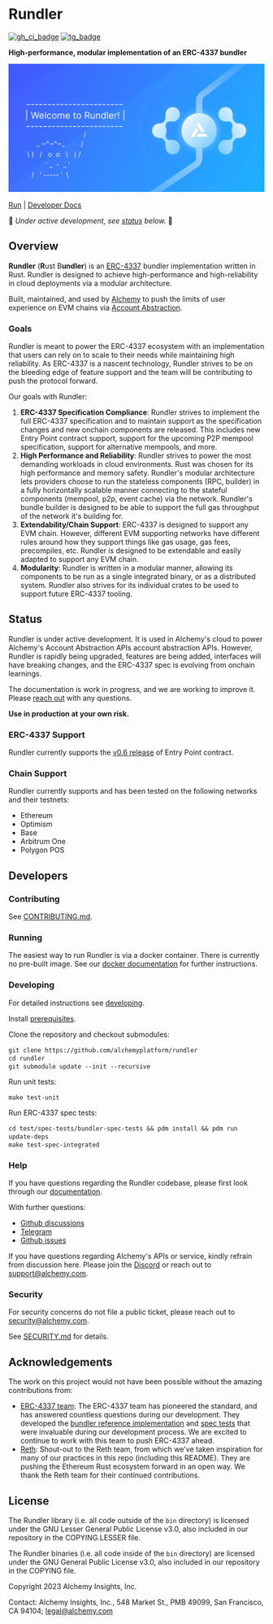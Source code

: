 # Rundler

[![gh_ci_badge]][gh_ci_link]
[![tg_badge]][tg_link]

[gh_ci_badge]: https://github.com/alchemyplatform/rundler/workflows/ci/badge.svg
[gh_ci_link]: https://github.com/alchemyplatform/rundler/actions/workflows/ci.yml
[tg_badge]: https://img.shields.io/endpoint?color=neon&logo=telegram&label=chat&url=https://mogyo.ro/quart-apis/tgmembercount?chat_id=rundler
[tg_link]: https://t.me/rundler

**High-performance, modular implementation of an ERC-4337 bundler**

![Rundler Banner](./docs/images/rundler-banner.jpg)

[Run](#running) | [Developer Docs](./docs)

🚧 *Under active development, see [status](#status) below.* 🚧

## Overview

**Rundler** (**R**ust B**undler**) is an [ERC-4337][eip_link] bundler implementation written in Rust. Rundler is designed to achieve high-performance and high-reliability in cloud deployments via a modular architecture. 

Built, maintained, and used by [Alchemy](https://www.alchemy.com/) to push the limits of user experience on EVM chains via [Account Abstraction](https://www.alchemy.com/blog/account-abstraction).

### Goals

Rundler is meant to power the ERC-4337 ecosystem with an implementation that users can rely on to scale to their needs while maintaining high reliability. As ERC-4337 is a nascent technology, Rundler strives to be on the bleeding edge of feature support and the team will be contributing to push the protocol forward.

Our goals with Rundler:

1. **ERC-4337 Specification Compliance**: Rundler strives to implement the full ERC-4337 specification and to maintain support as the specification changes and new onchain components are released. This includes new Entry Point contract support, support for the upcoming P2P mempool specification, support for alternative mempools, and more.
2. **High Performance and Reliability**:  Rundler strives to power the most demanding workloads in cloud environments. Rust was chosen for its high performance and memory safety. Rundler's modular architecture lets providers choose to run the stateless components (RPC, builder) in a fully horizontally scalable manner connecting to the stateful components (mempool, p2p, event cache) via the network. Rundler's bundle builder is designed to be able to support the full gas throughput of the network it's building for.
3. **Extendability/Chain Support**: ERC-4337 is designed to support any EVM chain. However, different EVM supporting networks have different rules around how they support things like gas usage, gas fees, precompiles, etc. Rundler is designed to be extendable and easily adapted to support any EVM chain.
4. **Modularity**: Rundler is written in a modular manner, allowing its components to be run as a single integrated binary, or as a distributed system. Rundler also strives for its individual crates to be used to support future ERC-4337 tooling.

## Status

Rundler is under active development. It is used in Alchemy's cloud to power Alchemy's Account Abstraction APIs account abstraction APIs. However, Rundler is rapidly being upgraded, features are being added, interfaces will have breaking changes, and the ERC-4337 spec is evolving from onchain learnings.

The documentation is work in progress, and we are working to improve it. Please [reach out](#help) with any questions.

**Use in production at your own risk.**

### ERC-4337 Support

Rundler currently supports the [v0.6 release](https://github.com/eth-infinitism/account-abstraction/tree/v0.6.0) of Entry Point contract.

### Chain Support

Rundler currently supports and has been tested on the following networks and their testnets:

* Ethereum
* Optimism
* Base
* Arbitrum One
* Polygon POS

## Developers

### Contributing

See [CONTRIBUTING.md](CONTRIBUTING.md).

### Running

The easiest way to run Rundler is via a docker container. There is currently no pre-built image. See our [docker documentation](docs/docker.md) for further instructions.

### Developing

For detailed instructions see [developing](docs/developing.md).

Install [prerequisites](docs/developing.md#setup).

Clone the repository and checkout submodules:
```
git clone https://github.com/alchemyplatform/rundler
cd rundler
git submodule update --init --recursive
```

Run unit tests:
```
make test-unit
```

Run ERC-4337 spec tests:
```
cd test/spec-tests/bundler-spec-tests && pdm install && pdm run update-deps
make test-spec-integrated
```

### Help

If you have questions regarding the Rundler codebase, please first look through our [documentation](./docs/).

With further questions:

* [Github discussions](https://github.com/alchemyplatform/rundler/discussions)
* [Telegram][tg_link]
* [Github issues](https://github.com/alchemyplatform/rundler/issues/new/choose)

If you have questions regarding Alchemy's APIs or service, kindly refrain from discussion here. Please join the [Discord](https://discord.com/invite/alchemyplatform) or reach out to support@alchemy.com.

### Security

For security concerns do not file a public ticket, please reach out to security@alchemy.com.

See [SECURITY.md](SECURITY.md) for details.

## Acknowledgements

The work on this project would not have been possible without the amazing contributions from:

- [ERC-4337 team](https://github.com/eth-infinitism/account-abstraction): The ERC-4337 team has pioneered the standard, and has answered countless questions during our development. They developed the [bundler reference implementation](https://github.com/eth-infinitism/bundler) and [spec tests](https://github.com/eth-infinitism/bundler-spec-tests) that were invaluable during our development process. We are excited to continue to work with this team to push ERC-4337 ahead.
- [Reth](https://github.com/paradigmxyz/reth): Shout-out to the Reth team, from which we've taken inspiration for many of our practices in this repo (including this README). They are pushing the Ethereum Rust ecosystem forward in an open way. We thank the Reth team for their continued contributions.

[eip_link]: https://eips.ethereum.org/EIPS/eip-4337

## License

The Rundler library (i.e. all code outside of the `bin` directory) is licensed under the GNU Lesser General Public License v3.0, also included in our repository in the COPYING.LESSER file.

The Rundler binaries (i.e. all code inside of the `bin` directory) are licensed under the GNU General Public License v3.0, also included in our repository in the COPYING file.

Copyright 2023 Alchemy Insights, Inc.

Contact: Alchemy Insights, Inc., 548 Market St., PMB 49099, San Francisco, CA 94104; legal@alchemy.com
